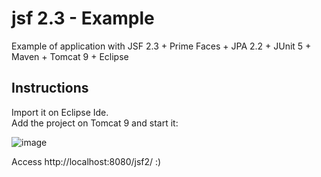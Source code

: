 # jsf 2.3 - Example
 Example of application with JSF 2.3 + Prime Faces + JPA 2.2 + JUnit 5 + Maven + Tomcat 9 + Eclipse

## Instructions

 Import it on Eclipse Ide. <br>
 Add the project on Tomcat 9 and start it:
 
 ![image](https://user-images.githubusercontent.com/61691394/128730044-9593e092-a14e-450c-8bd5-b4bd5bc9eac4.png)
 
 Access http://localhost:8080/jsf2/ :)

